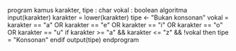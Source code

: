 program 
kamus
    karakter, tipe : char
	vokal : boolean
algoritma
    input(karakter)
    karakter = lower(karakter)
    tipe <- "Bukan konsonan"
    vokal = karakter == "a" OR karakter == "e" OR karakter == "i" OR karakter == "o" OR karakter == "u"
    if karakter >= "a" && karakter <= "z" && !vokal then
        tipe = "Konsonan"
    endif
    output(tipe)
endprogram